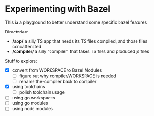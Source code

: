 # Experimenting with Bazel

This ia a playground to better understand some specific bazel features

Directories:
* **/app/** a silly TS app that needs its TS files compiled, and those files concattenated
* **/compiler/** a silly "compiler" that takes TS files and produced js files


Stuff to explore:
* [x] convert from WORKSPACE to Bazel Modules
  * [ ] figure out why compiler/WORKSPACE is needed
  * [ ] rename the-compiler back to compiler
* [x] using toolchains
  * [ ] polish toolchain usage
* [ ] using go workspaces
* [ ] using go modules
* [ ] using node modules
